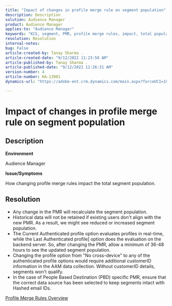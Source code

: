 ```yaml
---
title: "Impact of changes in profile merge rule on segment population"
description: Description
solution: Audience Manager
product: Audience Manager
applies-to: "Audience Manager"
keywords: "KCS, segment, PMR, profile merge rules, impact, total population, real-time population, population, change"
resolution: Resolution
internal-notes: 
bug: False
article-created-by: Tanay Sharma .
article-created-date: "9/12/2022 11:23:50 AM"
article-published-by: Tanay Sharma .
article-published-date: "9/12/2022 11:26:31 AM"
version-number: 4
article-number: KA-13981
dynamics-url: "https://adobe-ent.crm.dynamics.com/main.aspx?forceUCI=1&pagetype=entityrecord&etn=knowledgearticle&id=02c0eb5d-8d32-ed11-9db1-002248086735"

---
```

# Impact of changes in profile merge rule on segment population

## Description


<b>Environment</b>

Audience Manager



<b>Issue/Symptoms</b>

How changing profile merge rules impact the total segment population.


## Resolution


- Any change in the PMR will recalculate the segment population.
- Historical data will not be retained if existing users don't align with the new PMR. As a result, we might see reduced or increased segment population.
- The Current Authenticated profile option evaluates profiles in real-time, while the Last Authenticated profile] option does the evaluation on the backend server. So, after changing the PMR, allow a minimum of 36-48 hours to see the updated segment population.
- Changing the profile option from "No cross-device" to any of the authenticated profile options would require additional customerID information in the AAM data collection. Without customerID details, segments won't qualify.
- In the case of People Based Destination (PBD) specific PMR, ensure that the correct data source has been selected to keep segments intact with Hashed email IDs.




[Profile Merge Rules Overview](https://experienceleague.adobe.com/docs/audience-manager/user-guide/features/profile-merge-rules/merge-rules-overview.html?lang=en)
